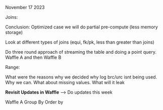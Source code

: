 
November 17 2023

Joins: 

Conclusion: Optimized case we will  do partial pre-compute (less memory storage)

Look at different types of joins (equi, fk/pk, less than greater than joins)

Do three round approach of streaming the table and doing a point query. Waffle A and then Waffle B

Range: 

What were the reasons why we decided why log brc/urc isnt being used. Why we can. 
What about missing values. 
What will it leak 


**Revisit Updates in Waffle**
--> Do updates this week


Waffle A
Group By
Order by

